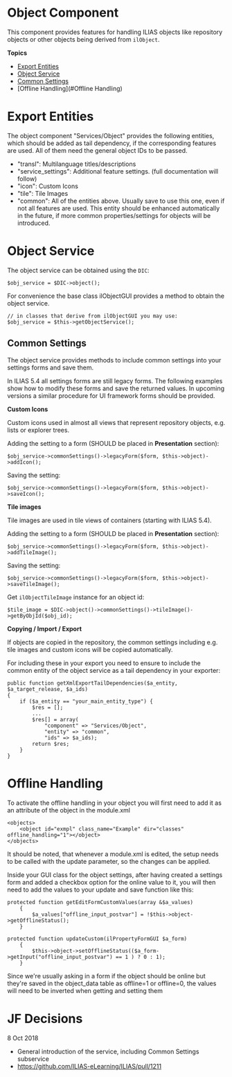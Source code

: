 # Object Component

This component provides features for handling ILIAS objects like repository objects or other objects being derived from `ilObject`.

**Topics**

- [Export Entities](#Export-Entities)
- [Object Service](#Object-Service)
- [Common Settings](#Common-Settings)
- [Offline Handling](#Offline Handling)


# Export Entities

The object component "Services/Object" provides the following entities, which should be added as tail dependency, if the corresponding features are used. All of them need the general object IDs to be passed.

- "transl": Multilanguage titles/descriptions
- "service_settings": Additional feature settings. (full documentation will follow)
- "icon": Custom Icons
- "tile": Tile Images
- "common": All of the entities above. Usually save to use this one, even if not all features are used. This entity should be enhanced automatically in the future, if more common properties/settings for objects will be introduced.

# Object Service


The object service can be obtained using the `DIC`:

```
$obj_service = $DIC->object();
```

For convenience the base class ilObjectGUI provides a method to obtain the object service.

```
// in classes that derive from ilObjectGUI you may use:
$obj_service = $this->getObjectService();

```


## Common Settings

The object service provides methods to include common settings into your settings forms and save them.

In ILIAS 5.4 all settings forms are still legacy forms. The following examples show how to modify these forms and save the returned values. In upcoming versions a similar procedure for UI framework forms should be provided.

**Custom Icons**

Custom icons used in almost all views that represent repository objects, e.g. lists or explorer trees.

Adding the setting to a form (SHOULD be placed in **Presentation** section):

```
$obj_service->commonSettings()->legacyForm($form, $this->object)->addIcon();
```
Saving the setting:
```
$obj_service->commonSettings()->legacyForm($form, $this->object)->saveIcon();
```


**Tile images**

Tile images are used in tile views of containers (starting with ILIAS 5.4).

Adding the setting to a form (SHOULD be placed in **Presentation** section):

```
$obj_service->commonSettings()->legacyForm($form, $this->object)->addTileImage();

```
Saving the setting:
```
$obj_service->commonSettings()->legacyForm($form, $this->object)->saveTileImage();
```
Get `ilObjectTileImage` instance for an object id:
```
$tile_image = $DIC->object()->commonSettings()->tileImage()->getByObjId($obj_id);
```

**Copying / Import / Export**

If objects are copied in the repository, the common settings including e.g. tile images and custom icons will be copied automatically.

For including these in your export you need to ensure to include the common entity of the object service as a tail dependency in your exporter:

```
public function getXmlExportTailDependencies($a_entity, $a_target_release, $a_ids)
{
    if ($a_entity == "your_main_entity_type") {
        $res = [];
        ...
        $res[] = array(
            "component" => "Services/Object",
            "entity" => "common",
            "ids" => $a_ids);
        return $res;
    }
}
```

# Offline Handling

To activate the offline handling in your object you will first need to add it as an attribute of the object in the module.xml

```
<objects>
    <object id="exmpl" class_name="Example" dir="classes" offline_handling="1"></object>	
</objects>
```

It should be noted, that whenever a module.xml is edited, the setup needs to be called with the update parameter, so the changes can be applied.

Inside your GUI class for the object settings, after having created a settings form and added a checkbox option for the online value to it, you will then need to add the values to your update and save function like this:

```
protected function getEditFormCustomValues(array &$a_values)
    {
        $a_values["offline_input_postvar"] = !$this->object->getOfflineStatus();
    }
```

```
protected function updateCustom(ilPropertyFormGUI $a_form)
    {
        $this->object->setOfflineStatus(($a_form->getInput("offline_input_postvar") == 1 ) ? 0 : 1);
    }
```

Since we're usually asking in a form if the object should be online but they're saved in the object_data table as offline=1 or offline=0, the values will need to be inverted when getting and setting them


# JF Decisions

8 Oct 2018

- General introduction of the service, including Common Settings subservice
- https://github.com/ILIAS-eLearning/ILIAS/pull/1211
